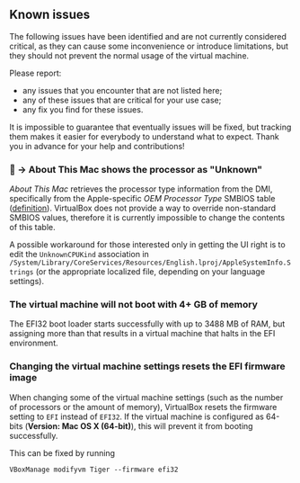 ## Known issues
The following issues have been identified and are not currently considered
critical, as they can cause some inconvenience or introduce limitations, but
they should not prevent the normal usage of the virtual machine.

Please report:
 * any issues that you encounter that are not listed here;
 * any of these issues that are critical for your use case;
 * any fix you find for these issues.

It is impossible to guarantee that eventually issues will be fixed, but tracking
them makes it easier for everybody to understand what to expect. Thank you in
advance for your help and contributions!

###  → About This Mac shows the processor as "Unknown"
*About This Mac* retrieves the processor type information from the DMI,
specifically from the Apple-specific *OEM Processor Type* SMBIOS table
([definition](https://opensource.apple.com/source/AppleSMBIOS/AppleSMBIOS-42/SMBIOS.h.auto.html)).
VirtualBox does not provide a way to override non-standard SMBIOS values,
therefore it is currently impossible to change the contents of this table.

A possible workaround for those interested only in getting the UI right is to
edit the `UnknownCPUKind` association in
`/System/Library/CoreServices/Resources/English.lproj/AppleSystemInfo.Strings`
(or the appropriate localized file, depending on your language settings).

### The virtual machine will not boot with 4+ GB of memory
The EFI32 boot loader starts successfully with up to 3488 MB of RAM, but
assigning more than that results in a virtual machine that halts in the EFI
environment.

### Changing the virtual machine settings resets the EFI firmware image
When changing some of the virtual machine settings (such as the number of
processors or the amount of memory), VirtualBox resets the firmware setting to
`EFI` instead of `EFI32`. If the virtual machine is configured as 64-bits
(**Version: Mac OS X (64-bit)**), this will prevent it from booting
successfully.

This can be fixed by running
```
VBoxManage modifyvm Tiger --firmware efi32
```
